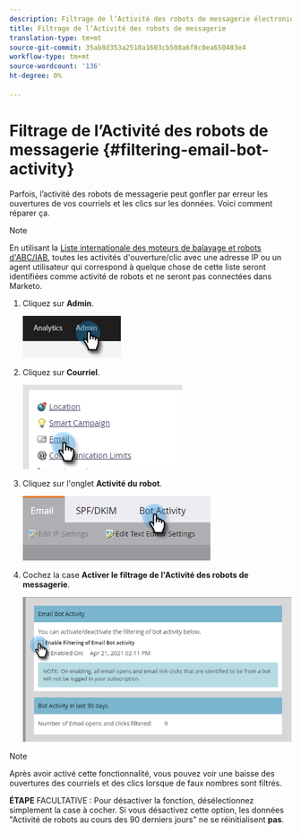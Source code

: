 ```yaml
---
description: Filtrage de l’Activité des robots de messagerie électronique - Docs Marketo - Documentation du produit
title: Filtrage de l’Activité des robots de messagerie
translation-type: tm+mt
source-git-commit: 35ab8d353a2518a1603cb508a6f8c0ea650483e4
workflow-type: tm+mt
source-wordcount: '136'
ht-degree: 0%

---
```


# Filtrage de l’Activité des robots de messagerie {#filtering-email-bot-activity}

Parfois, l’activité des robots de messagerie peut gonfler par erreur les ouvertures de vos courriels et les clics sur les données. Voici comment réparer ça.

>[!NOTE]
>
>En utilisant la [Liste internationale des moteurs de balayage et robots d&#39;ABC/IAB](https://www.iab.com/guidelines/iab-abc-international-spiders-bots-list/), toutes les activités d&#39;ouverture/clic avec une adresse IP ou un agent utilisateur qui correspond à quelque chose de cette liste seront identifiées comme activité de robots et ne seront pas connectées dans Marketo.

1. Cliquez sur **Admin**.

   ![](assets/filtering-email-bot-activity-1.png)

1. Cliquez sur **Courriel**.

   ![](assets/filtering-email-bot-activity-2.png)

1. Cliquez sur l&#39;onglet **Activité du robot**.

   ![](assets/filtering-email-bot-activity-3.png)

1. Cochez la case **Activer le filtrage de l&#39;Activité des robots de messagerie**.

   ![](assets/filtering-email-bot-activity-4.png)

>[!NOTE]
>
>Après avoir activé cette fonctionnalité, vous pouvez voir une baisse des ouvertures des courriels et des clics lorsque de faux nombres sont filtrés.

**ÉTAPE** FACULTATIVE : Pour désactiver la fonction, désélectionnez simplement la case à cocher. Si vous désactivez cette option, les données &quot;Activité de robots au cours des 90 derniers jours&quot; ne se réinitialisent **pas**.
